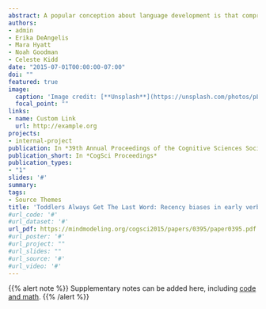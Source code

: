 ```yaml
---
abstract: A popular conception about language development is that comprehension precedes production. Although this is certainly true during the earliest stages of phonological development, once a child possesses the basic articulatory skills required for imitation, it need not necessarily be the case. A child could produce a word without possessing the fully formed lexical representation through imitation. In some cases, such as in response to questions containing fixed choices, this behavior could be mistaken for a deeper understanding of the words’ semantic content. In this paper, we present evidence that 2- to 3-year-old children exhibit a robust recency bias when verbally responding to two-alternative choice questions (i.e., they select the second, most recently mentioned option), possibly due to the availability of the second word in phonological memory. We find further evidence of this effect outside of a laboratory setting in naturalistic conversational contexts in CHILDES (MacWhinney, 2000), a large corpus of transcribed child-adult interactions.
authors:
- admin
- Erika DeAngelis
- Mara Hyatt
- Noah Goodman
- Celeste Kidd
date: "2015-07-01T00:00:00-07:00"
doi: ""
featured: true
image:
  caption: 'Image credit: [**Unsplash**](https://unsplash.com/photos/pLCdAaMFLTE)'
  focal_point: ""
links:
- name: Custom Link
  url: http://example.org
projects:
- internal-project
publication: In *39th Annual Proceedings of the Cognitive Sciences Society*
publication_short: In *CogSci Proceedings*
publication_types:
- "1"
slides: '#'
summary: 
tags:
- Source Themes
title: 'Toddlers Always Get The Last Word: Recency biases in early verbal behavior'
#url_code: '#'
#url_dataset: '#'
url_pdf: https://mindmodeling.org/cogsci2015/papers/0395/paper0395.pdf 
#url_poster: '#'
#url_project: ""
#url_slides: ""
#url_source: '#'
#url_video: '#'
---
```


{{% alert note %}}
Supplementary notes can be added here, including [code and math](https://sourcethemes.com/academic/docs/writing-markdown-latex/).
{{% /alert %}}
